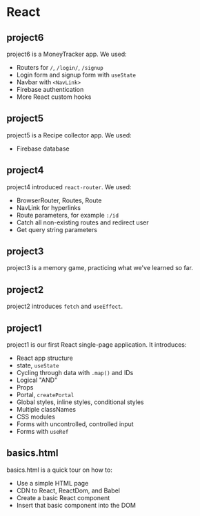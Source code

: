 # React

## project6
project6 is a MoneyTracker app. We used:
- Routers for `/`, `/login/`, `/signup`
- Login form and signup form with `useState`
- Navbar with `<NavLink>`
- Firebase authentication
- More React custom hooks

## project5
project5 is a Recipe collector app. We used:
- Firebase database

## project4
project4 introduced `react-router`. We used:
- BrowserRouter, Routes, Route
- NavLink for hyperlinks
- Route parameters, for example `:/id`
- Catch all non-existing routes and redirect user
- Get query string parameters

## project3
project3 is a memory game, practicing what we've learned so far.

## project2
project2 introduces `fetch` and `useEffect`.

## project1
project1 is our first React single-page application. It introduces:
- React app structure
- state, `useState`
- Cycling through data with `.map()` and IDs
- Logical "AND"
- Props
- Portal, `createPortal`
- Global styles, inline styles, conditional styles
- Multiple classNames
- CSS modules
- Forms with uncontrolled, controlled input
- Forms with `useRef`


## basics.html
basics.html is a quick tour on how to:
- Use a simple HTML page
- CDN to React, ReactDom, and Babel
- Create a basic React component
- Insert that basic component into the DOM

